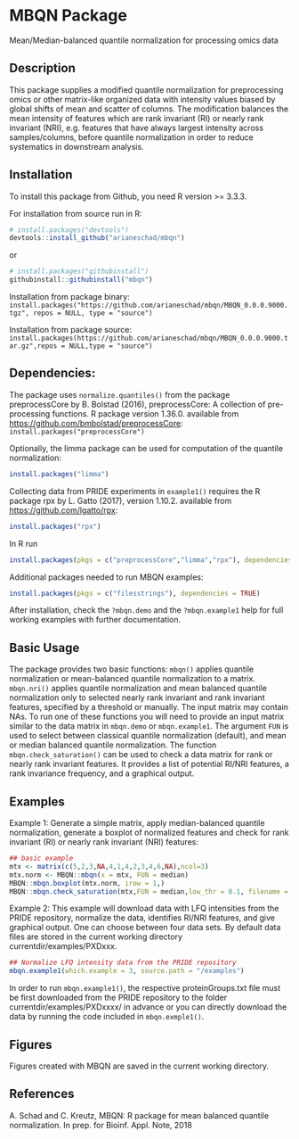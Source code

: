 
<!-- README.md is generated from README.Rmd. Please edit that file -->
MBQN Package
============

Mean/Median-balanced quantile normalization for processing omics data

Description
-----------

This package supplies a modified quantile normalization for preprocessing omics or other matrix-like organized data with intensity values biased by global shifts of mean and scatter of columns. The modification balances the mean intensity of features which are rank invariant (RI) or nearly rank invariant (NRI), e.g. features that have always largest intensity across samples/columns, before quantile normalization in order to reduce systematics in downstream analysis.

Installation
------------

To install this package from Github, you need R version &gt;= 3.3.3.

For installation from source run in R:

``` r
# install.packages("devtools")
devtools::install_github("arianeschad/mbqn")
```

or

``` r
# install.packages("githubinstall")
githubinstall::githubinstall("mbqn")
```

Installation from package binary: <br/> `install.packages("https://github.com/arianeschad/mbqn/MBQN_0.0.0.9000.tgz", repos = NULL, type = "source")`

Installation from package source: <br/> `install.packages(https://github.com/arianeschad/mbqn/MBQN_0.0.0.9000.tar.gz",repos = NULL,type = "source")`

Dependencies:
-------------

The package uses `normalize.quantiles()` from the package preprocessCore by B. Bolstad (2016), preprocessCore: A collection of pre-processing functions. R package version 1.36.0. available from <https://github.com/bmbolstad/preprocessCore>: <br/> `install.packages("preprocessCore")`

Optionally, the limma package can be used for computation of the quantile normalization: <br/>

``` r
install.packages("limma")
```

Collecting data from PRIDE experiments in `example1()` requires the R package rpx by L. Gatto (2017), version 1.10.2. available from <https://github.com/lgatto/rpx>: <br/>

``` r
install.packages("rpx")
```

In R run <br/>

``` r
install.packages(pkgs = c("preprocessCore","limma","rpx"), dependencies = TRUE)
```

Additional packages needed to run MBQN examples: <br/>

``` r
install.packages(pkgs = c("filesstrings"), dependencies = TRUE)
```

After installation, check the `?mbqn.demo` and the `?mbqn.example1` help for full working examples with further documentation.

Basic Usage
-----------

The package provides two basic functions: `mbqn()` applies quantile normalization or mean-balanced quantile normalization to a matrix. `mbqn.nri()` applies quantile normalization and mean balanced quantile normalization only to selected nearly rank invariant and rank invariant features, specified by a threshold or manually. The input matrix may contain NAs. To run one of these functions you will need to provide an input matrix similar to the data matrix in `mbqn.demo` or `mbqn.example1`. The argument `FUN` is used to select between classical quantile normalization (default), and mean or median balanced quantile normalization. The function `mbqn.check_saturation()` can be used to check a data matrix for rank or nearly rank invariant features. It provides a list of potential RI/NRI features, a rank invariance frequency, and a graphical output.

Examples
--------

Example 1: Generate a simple matrix, apply median-balanced quantile normalization, generate a boxplot of normalized features and check for rank invariant (RI) or nearly rank invariant (NRI) features:

``` r
## basic example
mtx <- matrix(c(5,2,3,NA,4,1,4,2,3,4,6,NA),ncol=3)
mtx.norm <- MBQN::mbqn(x = mtx, FUN = median)
MBQN::mbqn.boxplot(mtx.norm, irow = 1,)
MBQN::mbqn.check_saturation(mtx,FUN = median,low_thr = 0.1, filename = "simple_mtx",feature_index = 1)
```

Example 2: This example will download data with LFQ intensities from the PRIDE repository, normalize the data, identifies RI/NRI features, and give graphical output. One can choose between four data sets. By default data files are stored in the current working directory currentdir/examples/PXDxxx.

``` r
## Normalize LFQ intensity data from the PRIDE repository
mbqn.example1(which.example = 3, source.path = "/examples")
```

In order to run `mbqn.example1()`, the respective proteinGroups.txt file must be first downloaded from the PRIDE repository to the folder currentdir/examples/PXDxxxx/ in advance or you can directly download the data by running the code included in `mbqn.exmple1()`.

Figures
-------

Figures created with MBQN are saved in the current working directory.

References
----------

A. Schad and C. Kreutz, MBQN: R package for mean balanced quantile normalization. In prep. for Bioinf. Appl. Note, 2018
